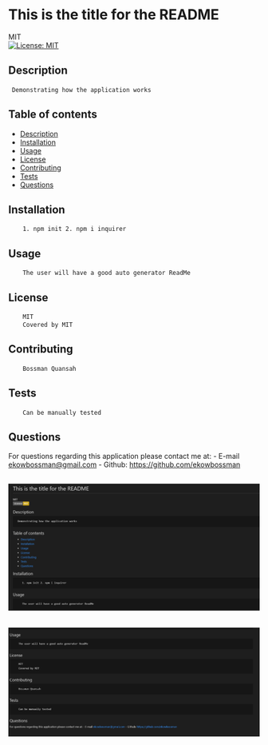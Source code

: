 
# This is the title for the README
MIT<br>[![License: MIT](https://img.shields.io/badge/License-MIT-yellow.svg)](https://opensource.org/licenses/MIT)
## Description 
     Demonstrating how the application works
## Table of contents
* [Description](#description)
* [Installation](#installation)
* [Usage](#usage)
* [License](#license)
* [Contributing](#contributing)
* [Tests](#tests)
* [Questions](#questions)
## Installation
        1. npm init 2. npm i inquirer 
## Usage 
        The user will have a good auto generator ReadMe
## License
        MIT
        Covered by MIT
## Contributing
        Bossman Quansah
## Tests
        Can be manually tested
## Questions
For questions regarding this application please contact me at:
    - E-mail ekowbossman@gmail.com
    - Github:
    <https://github.com/ekowbossman>

## ![alt text](assets/ReadMe.png)

## ![alt text](assets/ReadMe2.png)
    